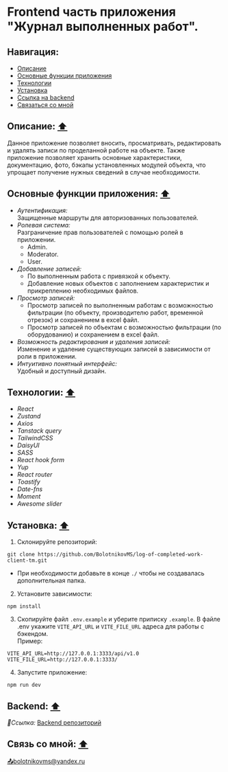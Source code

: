 # Frontend часть приложения "Журнал выполненных работ".

## <a name="nav"></a>Навигация:

- [Описание](#description)
- [Основные функции приложения](#main-features)
- [Технологии](#technologies)
- [Установка](#installation)
- [Ссылка на backend](#backend-link)
- [Связаться со мной](#contact-me)

## <a name="description"></a>Описание: [⬆️](#nav)

Данное приложение позволяет вносить, просматривать, редактировать и удалять записи по проделанной работе на объекте. Также приложение позволяет хранить основные характеристики, документацию, фото, бэкапы установленных модулей объекта, что упрощает получение нужных сведений в случае необходимости.

## <a name="main-features"></a>Основные функции приложения: [⬆️](#nav)

- *Аутентификация:* <br>Защищенные маршруты для авторизованных пользователей.
- *Ролевая система:* <br>Разграничение прав пользователей с помощью ролей в приложении.
  - Admin.
  - Moderator.
  - User.
- *Добавление записей:*
  - По выполненным работа с привязкой к объекту.
  - Добавление новых объектов с заполнением характеристик и прикреплению необходимых файлов.
- *Просмотр записей:*
  - Просмотр записей по выполненным работам с возможностью фильтрации (по объекту, производителю работ, временной отрезок) и сохранением в excel файл.
  - Просмотр записей по объектам с возможностью фильтрации (по оборудованию) и сохранением в excel файл.
- *Возможность редактирования и удаления записей:* <br>Изменение и удаление существующих записей в зависимости от роли в приложении.
- *Интуитивно понятный интерфейс:* <br>Удобный и доступный дизайн.

## <a name="technologies"></a>Технологии: [⬆️](#nav)

- *React*
- *Zustand*
- *Axios*
- *Tanstack query*
- *TailwindCSS*
- *DaisyUI*
- *SASS*
- *React hook form*
- *Yup*
- *React router*
- *Toastify*
- *Date-fns*
- *Moment*
- *Awesome slider*

## <a name="installation"></a>Установка: [⬆️](#nav)

1. Склонируйте репозиторий:
```
git clone https://github.com/BolotnikovMS/log-of-completed-work-client-tm.git
```
  - При необходимости добавьте в конце `./` чтобы не создавалась дополнительная папка.
2. Установите зависимости:
```
npm install
```
3. Скопируйте файл `.env.example` и уберите приписку `.example`. В файле .env укажите `VITE_API_URL` и `VITE_FILE_URL` адреса для работы с бэкендом. <br>Пример: <br>
```
VITE_API_URL=http://127.0.0.1:3333/api/v1.0
VITE_FILE_URL=http://127.0.0.1:3333/
```
4. Запустите приложение:
```
npm run dev
```

## <a name="backend-link"></a>Backend: [⬆️](#nav)

*🔗Ссылка:* [Backend репозиторий](https://github.com/BolotnikovMS/log-of-completed-work-server-tm-v2.git)

## <a name="contact-me"></a>Связь со мной: [⬆️](#nav)

[📤bolotnikovms@yandex.ru](mailto:bolotnikovms@yandex.ru)
